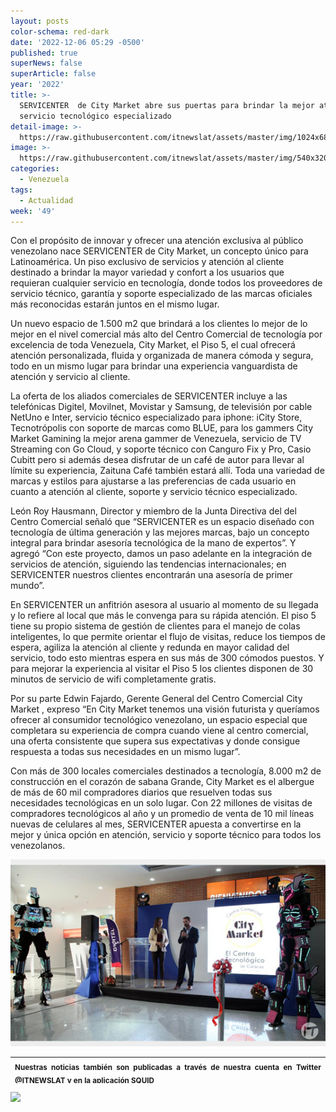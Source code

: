 ```yaml
---
layout: posts
color-schema: red-dark
date: '2022-12-06 05:29 -0500'
published: true
superNews: false
superArticle: false
year: '2022'
title: >-
  SERVICENTER  de City Market abre sus puertas para brindar la mejor atención y
  servicio tecnológico especializado
detail-image: >-
  https://raw.githubusercontent.com/itnewslat/assets/master/img/1024x680/city-market-g.jpg
image: >-
  https://raw.githubusercontent.com/itnewslat/assets/master/img/540x320/city-market-p.jpg
categories:
  - Venezuela
tags:
  - Actualidad
week: '49'
---
```

Con el propósito de innovar y ofrecer una atención exclusiva al público venezolano nace SERVICENTER de City Market, un concepto único para Latinoamérica. Un piso exclusivo de servicios y atención al cliente destinado a brindar la mayor variedad y confort a los usuarios que requieran cualquier servicio  en tecnología, donde todos los proveedores de servicio técnico, garantía y soporte especializado de las marcas oficiales más reconocidas estarán juntos en el mismo lugar. 

Un nuevo espacio de 1.500 m2 que brindará a los clientes lo mejor de lo mejor en el nivel comercial más alto del Centro Comercial de tecnología por excelencia de toda Venezuela, City Market, el Piso 5, el cual ofrecerá atención personalizada, fluida y organizada de manera cómoda y segura, todo en un mismo lugar para brindar una experiencia vanguardista de atención y servicio al cliente.

La oferta de los aliados comerciales de SERVICENTER incluye a las telefónicas Digitel, Movilnet, Movistar y  Samsung, de televisión por cable NetUno e Inter, servicio técnico especializado para iphone: iCity Store, Tecnotrópolis con soporte de marcas como BLUE, para los gammers  City Market Gamining  la mejor arena gammer de Venezuela,  servicio de TV Streaming  con Go Cloud, y soporte técnico con Canguro Fix y Pro, Casio Cubitt pero si además desea disfrutar de un café de autor para llevar al límite su experiencia, Zaituna Café también estará allí. Toda una variedad de marcas y estilos para ajustarse a las preferencias de cada usuario en cuanto a atención al cliente, soporte y servicio técnico especializado.

León Roy Hausmann, Director y miembro de la Junta Directiva del  del Centro Comercial señaló que “SERVICENTER es un espacio diseñado con tecnología de última generación y las mejores marcas, bajo un concepto integral para brindar asesoría tecnológica de la mano de expertos”. Y agregó “Con este proyecto, damos un paso adelante en la integración de servicios de atención, siguiendo las tendencias internacionales; en SERVICENTER  nuestros clientes encontrarán una asesoría de primer mundo”.

En SERVICENTER un anfitrión asesora al usuario al momento de su llegada y lo refiere al local que más le convenga para su rápida atención. El piso 5 tiene su propio sistema de gestión de clientes para el manejo de colas inteligentes, lo que permite orientar el flujo de visitas, reduce los tiempos de espera, agiliza la atención al cliente y redunda en mayor calidad del servicio, todo esto mientras espera en sus más de 300 cómodos puestos. Y para mejorar la experiencia al visitar el Piso 5 los clientes disponen de 30 minutos de servicio de wifi completamente gratis.  


Por su parte Edwin Fajardo, Gerente General del Centro Comercial City Market , expreso  “En City Market tenemos una visión futurista y queríamos ofrecer al consumidor tecnológico venezolano, un espacio especial que completara su experiencia de compra cuando viene al centro comercial, una oferta consistente que supera sus expectativas y donde consigue respuesta a todas sus necesidades en un mismo lugar”.

Con más de 300 locales comerciales destinados a tecnología, 8.000 m2 de construcción en el corazón de sabana Grande, City Market es el albergue de más de 60 mil compradores diarios que resuelven todas sus necesidades tecnológicas en un solo lugar. Con 22 millones de visitas de compradores tecnológicos  al año y un promedio de venta de 10 mil líneas nuevas de celulares al mes, SERVICENTER apuesta a convertirse en la mejor y única opción  en  atención, servicio y soporte técnico para todos los venezolanos. 

![](https://raw.githubusercontent.com/itnewslat/assets/master/img/540x320/city-market-p.jpg)

<table style="height: 42px;" width="569">
<tbody>
<tr>
<td style="text-align: justify;"><sub><strong>Nuestras noticias también son publicadas a través de nuestra cuenta en Twitter <a href="https://twitter.com/itnewslat?lang=es">@ITNEWSLAT</a> y en la aplicación <a href="https://squidapp.co/en/">SQUID</a></strong></sub></td>
</tr>
</tbody>
</table>

<img src="https://tracker.metricool.com/c3po.jpg?hash=56f88a41e39ab42c063cc51676587a04"/>